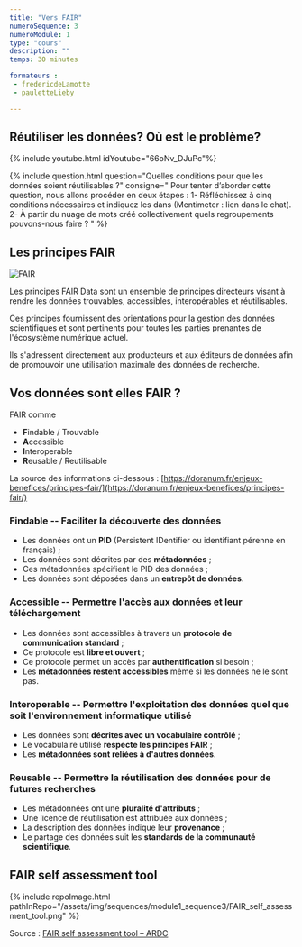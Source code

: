 ```yaml
---
title: "Vers FAIR"
numeroSequence: 3
numeroModule: 1
type: "cours"
description: ""
temps: 30 minutes

formateurs : 
 - fredericdeLamotte
 - pauletteLieby

---
```


## Réutiliser les données? Où est le problème?

{% include youtube.html idYoutube="66oNv_DJuPc"%}

{% include question.html 
question="Quelles conditions pour que les données soient réutilisables ?"
consigne="
Pour tenter d’aborder cette question, nous allons procéder en deux étapes :
    1-	Réfléchissez à cinq conditions nécessaires et indiquez les dans (Mentimeter : lien dans le chat).
	2-	À partir du nuage de mots créé collectivement quels regroupements pouvons-nous faire ?
"
%}

## Les principes FAIR

![FAIR](https://upload.wikimedia.org/wikipedia/commons/thumb/a/aa/FAIR_data_principles.jpg/800px-FAIR_data_principles.jpg)

Les principes FAIR Data sont un ensemble de principes directeurs visant à rendre les données trouvables, accessibles, interopérables et réutilisables.

Ces principes fournissent des orientations pour la gestion des données scientifiques et sont pertinents pour toutes les parties prenantes de l'écosystème numérique actuel.

Ils s'adressent directement aux producteurs et aux éditeurs de données afin de promouvoir une utilisation maximale des données de recherche. 


## Vos données sont elles FAIR ?

FAIR comme 

- **F**indable / Trouvable
- **A**ccessible
- **I**nteroperable
- **R**eusable / Reutilisable

La source des informations ci-dessous : [https://doranum.fr/enjeux-benefices/principes-fair/](https://doranum.fr/enjeux-benefices/principes-fair/)

### Findable -- Faciliter la découverte des données

- Les données ont un **PID** (Persistent IDentifier ou identifiant pérenne en français) ;
- Les données sont décrites par des **métadonnées** ;
- Ces métadonnées spécifient le PID des données ;
- Les données sont déposées dans un **entrepôt de données**.

### Accessible -- Permettre l'accès aux données et leur téléchargement

- Les données sont accessibles à travers un **protocole de communication standard** ;
- Ce protocole est **libre et ouvert** ;
- Ce protocole permet un accès par **authentification** si besoin ;
- Les **métadonnées restent accessibles** même si les données ne le sont pas.


### Interoperable -- Permettre l'exploitation des données quel que soit l'environnement informatique utilisé

- Les données sont **décrites avec un vocabulaire contrôlé** ;
- Le vocabulaire utilisé **respecte les principes FAIR** ;
- Les **métadonnées sont reliées à d'autres données**.

### Reusable -- Permettre la réutilisation des données pour de futures recherches

- Les métadonnées ont une **pluralité d'attributs** ;
- Une licence de réutilisation est attribuée aux données ;
- La description des données indique leur **provenance** ;
- Le partage des données suit les **standards de la communauté scientifique**.

## FAIR self assessment tool

{% include repoImage.html pathInRepo="/assets/img/sequences/module1_sequence3/FAIR_self_assessment_tool.png" %}

Source : [FAIR self assessment tool – ARDC](https://ardc.edu.au/resources/working-with-data/fair-data/fair-self-assessment-tool/)